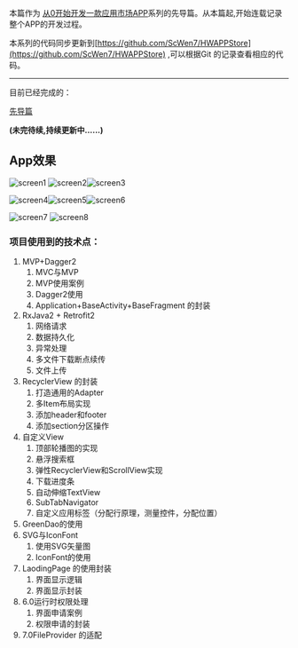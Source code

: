 本篇作为 [从0开始开发一款应用市场APP]()系列的先导篇。从本篇起,开始连载记录整个APP的开发过程。

本系列的代码同步更新到[https://github.com/ScWen7/HWAPPStore](https://github.com/ScWen7/HWAPPStore) ,可以根据Git 的记录查看相应的代码。

---------------------------------------------------------------------------------------------------

目前已经完成的：

 [先导篇]()

**(未完待续,持续更新中......)**

## App效果
![screen1](http://oqe10cpgp.bkt.clouddn.com/image/hwappstore/screen1.png-blog) ![screen2](http://oqe10cpgp.bkt.clouddn.com/image/hwappstore/screen2.png-blog)![screen3](http://oqe10cpgp.bkt.clouddn.com/image/hwappstore/screen3.png-blog)


![screen4](http://oqe10cpgp.bkt.clouddn.com/image/hwappstore/screen4.png-blog)![screen5](http://oqe10cpgp.bkt.clouddn.com/image/hwappstore/screen5.png-blog)![screen6](http://oqe10cpgp.bkt.clouddn.com/image/hwappstore/screen6.png-blog)


![screen7](http://oqe10cpgp.bkt.clouddn.com/image/hwappstore/screen7.png-blog) ![screen8](http://oqe10cpgp.bkt.clouddn.com/image/hwappstore/screen8.png-blog)


### 项目使用到的技术点：
1. MVP+Dagger2    
    1. MVC与MVP   
    2. MVP使用案例     
    3. Dagger2使用    
    4. Application+BaseActivity+BaseFragment 的封装
2. RxJava2 + Retrofit2 
    1. 网络请求   
    2. 数据持久化     
    3. 异常处理    
    4. 多文件下载断点续传
    5. 文件上传
3. RecyclerView 的封装
    1. 打造通用的Adapter   
    2. 多Item布局实现     
    3. 添加header和footer   
    4. 添加section分区操作
4. 自定义View
    1. 顶部轮播图的实现   
    2. 悬浮搜索框   
    3. 弹性RecyclerView和ScrollView实现
    4. 下载进度条
    5. 自动伸缩TextView
    6. SubTabNavigator
    7. 自定义应用标签（分配行原理，测量控件，分配位置）
5. GreenDao的使用
6. SVG与IconFont
    1. 使用SVG矢量图
    2. IconFont的使用 
7. LaodingPage 的使用封装
    1. 界面显示逻辑
    2. 界面显示封装
8. 6.0运行时权限处理
    1. 界面申请案例
    2. 权限申请的封装
9. 7.0FileProvider 的适配